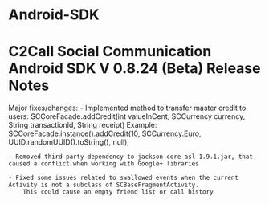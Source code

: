 Android-SDK
===========

C2Call Social Communication Android SDK V 0.8.24 (Beta) Release Notes
===========

Major fixes/changes:
    - Implemented method to transfer master credit to users:
        SCCoreFacade.addCredit(int valueInCent, SCCurrency currency, String transactionId, String receipt)
        Example:
            SCCoreFacade.instance().addCredit(10, SCCurrency.Euro, UUID.randomUUID().toString(), null);
            
    - Removed third-party dependency to jackson-core-asl-1.9.1.jar, that caused a conflict when working with Google+ libraries
    
    - Fixed some issues related to swallowed events when the current Activity is not a subclass of SCBaseFragmentActivity.
        This could cause an empty friend list or call history
